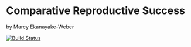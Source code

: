 # Comparative Reproductive Success
by Marcy Ekanayake-Weber

[![Build Status](https://travis-ci.org/marcysweber/lifetime-repro-success.svg?branch=master)](https://travis-ci.org/marcysweber/lifetime-repro-success)